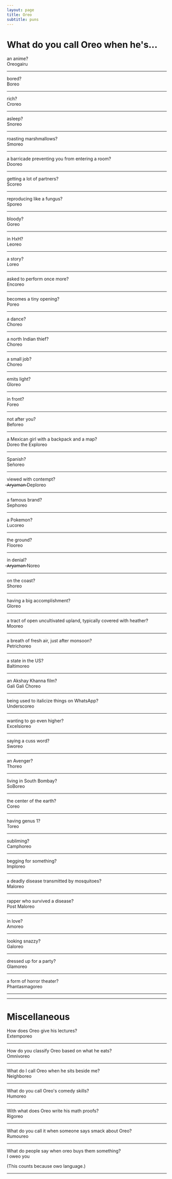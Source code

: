 ```yaml
---
layout: page
title: Oreo
subtitle: puns
---
```


# What do you call Oreo when he's...

an anime?  
Oreogairu

---

bored?  
Boreo

---

rich?  
Croreo

---

asleep?  
Snoreo

---

roasting marshmallows?  
Smoreo

---

a barricade preventing you from entering a room?  
Dooreo

---

getting a lot of partners?  
Scoreo

---

reproducing like a fungus?  
Sporeo

---

bloody?  
Goreo

---

in HxH?  
Leoreo

---

a story?  
Loreo

---

asked to perform once more?  
Encoreo

---

becomes a tiny opening?  
Poreo

---

a dance?  
Choreo

---

a north Indian thief?  
Choreo

---

a small job?  
Choreo

---

emits light?  
Gloreo

---

in front?  
Foreo

---

not after you?  
Beforeo

---

a Mexican girl with a backpack and a map?  
Doreo the Exploreo

---

Spanish?  
Señoreo

---

viewed with contempt?  
 ̶A̶r̶y̶a̶m̶a̶n̶  Deploreo

---

a famous brand?  
Sephoreo

---

a Pokemon?  
Lucoreo

---

the ground?  
Flooreo

---

in denial?  
 ̶A̶r̶y̶a̶m̶a̶n̶  Noreo

---

on the coast?  
Shoreo

---

having a big accomplishment?  
Gloreo

---

a tract of open uncultivated upland, typically covered with heather?  
Mooreo

---

a breath of fresh air, just after monsoon?  
Petrichoreo

---

a state in the US?  
Baltimoreo

---

an Akshay Khanna film?  
Gali Gali Choreo

---

being used to italicize things on WhatsApp?  
Underscoreo  

---

wanting to go even higher?  
Excelsioreo

---

saying a cuss word?  
Sworeo

---

an Avenger?  
Thoreo

---

living in South Bombay?  
SoBoreo

---

the center of the earth?  
Coreo

---

having genus 1?  
Toreo

---

subliming?  
Camphoreo

---

begging for something?  
Imploreo

---

a deadly disease transmitted by mosquitoes?  
Maloreo

---

rapper who survived a disease?  
Post Maloreo

---

in love?  
Amoreo

---

looking snazzy?  
Galoreo

---

dressed up for a party?  
Glamoreo

---

a form of horror theater?  
Phantasmagoreo

---
---

# Miscellaneous

How does Oreo give his lectures?  
Extemporeo

---

How do you classify Oreo based on what he eats?  
Omnivoreo

---

What do I call Oreo when he sits beside me?  
Neighboreo

---

What do you call Oreo's comedy skills?  
Humoreo

---

With what does Oreo write his math proofs?  
Rigoreo

---

What do you call it when someone says smack about Oreo?  
Rumoureo

---

What do people say when oreo buys them something?  
I oweo you

(This counts because owo language.)

---